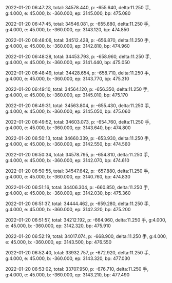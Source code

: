 2022-01-20 06:47:23, total: 34578.440, p: -655.640, delta:11.250 手, g:4.000, e: 45.000, b: -360.000, ep: 3145.000, bp: 475.080

2022-01-20 06:47:45, total: 34546.081, p: -655.680, delta:11.250 手, g:4.000, e: 45.000, b: -360.000, ep: 3143.120, bp: 474.850

2022-01-20 06:48:06, total: 34512.428, p: -656.870, delta:11.250 手, g:4.000, e: 45.000, b: -360.000, ep: 3142.810, bp: 474.960

2022-01-20 06:48:28, total: 34453.793, p: -658.960, delta:11.250 手, g:4.000, e: 45.000, b: -360.000, ep: 3141.440, bp: 475.050

2022-01-20 06:48:49, total: 34428.654, p: -658.710, delta:11.250 手, g:4.000, e: 45.000, b: -360.000, ep: 3143.770, bp: 475.310

2022-01-20 06:49:10, total: 34564.120, p: -656.350, delta:11.250 手, g:4.000, e: 45.000, b: -360.000, ep: 3145.010, bp: 475.170

2022-01-20 06:49:31, total: 34563.804, p: -655.430, delta:11.250 手, g:4.000, e: 45.000, b: -360.000, ep: 3145.050, bp: 475.060

2022-01-20 06:49:52, total: 34603.073, p: -654.760, delta:11.250 手, g:4.000, e: 45.000, b: -360.000, ep: 3143.640, bp: 474.800

2022-01-20 06:50:13, total: 34660.339, p: -653.930, delta:11.250 手, g:4.000, e: 45.000, b: -360.000, ep: 3142.550, bp: 474.560

2022-01-20 06:50:34, total: 34578.795, p: -654.810, delta:11.250 手, g:4.000, e: 45.000, b: -360.000, ep: 3142.070, bp: 474.610

2022-01-20 06:50:55, total: 34547.642, p: -657.880, delta:11.250 手, g:4.000, e: 45.000, b: -360.000, ep: 3140.760, bp: 474.830

2022-01-20 06:51:16, total: 34406.304, p: -660.850, delta:11.250 手, g:4.000, e: 45.000, b: -360.000, ep: 3142.030, bp: 475.360

2022-01-20 06:51:37, total: 34444.462, p: -659.280, delta:11.250 手, g:4.000, e: 45.000, b: -360.000, ep: 3142.320, bp: 475.200

2022-01-20 06:51:57, total: 34212.192, p: -664.960, delta:11.250 手, g:4.000, e: 45.000, b: -360.000, ep: 3142.320, bp: 475.910

2022-01-20 06:52:19, total: 34017.074, p: -668.900, delta:11.250 手, g:4.000, e: 45.000, b: -360.000, ep: 3143.500, bp: 476.550

2022-01-20 06:52:40, total: 33932.757, p: -672.920, delta:11.250 手, g:4.000, e: 45.000, b: -360.000, ep: 3143.320, bp: 477.030

2022-01-20 06:53:02, total: 33707.950, p: -676.710, delta:11.250 手, g:4.000, e: 45.000, b: -360.000, ep: 3143.210, bp: 477.490